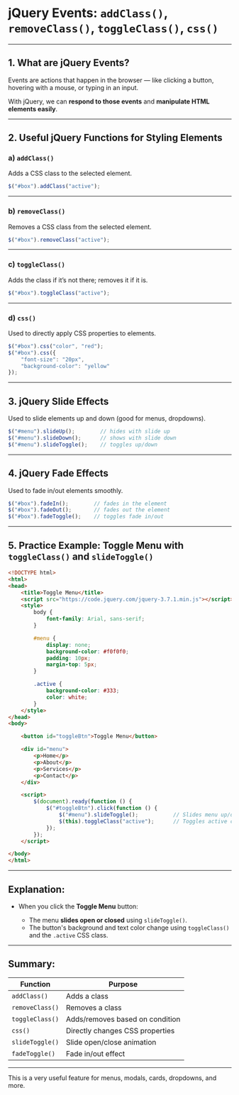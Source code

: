 # **jQuery Events: `addClass()`, `removeClass()`, `toggleClass()`, `css()`**
---

## 1. What are jQuery Events?

Events are actions that happen in the browser — like clicking a button, hovering with a mouse, or typing in an input.

With jQuery, we can **respond to those events** and **manipulate HTML elements easily**.

---

## 2. Useful jQuery Functions for Styling Elements

### a) `addClass()`

Adds a CSS class to the selected element.

```javascript
$("#box").addClass("active");
```

---

### b) `removeClass()`

Removes a CSS class from the selected element.

```javascript
$("#box").removeClass("active");
```

---

### c) `toggleClass()`

Adds the class if it’s not there; removes it if it is.

```javascript
$("#box").toggleClass("active");
```

---

### d) `css()`

Used to directly apply CSS properties to elements.

```javascript
$("#box").css("color", "red");
$("#box").css({
    "font-size": "20px",
    "background-color": "yellow"
});
```

---

## 3. jQuery Slide Effects

Used to slide elements up and down (good for menus, dropdowns).

```javascript
$("#menu").slideUp();        // hides with slide up
$("#menu").slideDown();      // shows with slide down
$("#menu").slideToggle();    // toggles up/down
```

---

## 4. jQuery Fade Effects

Used to fade in/out elements smoothly.

```javascript
$("#box").fadeIn();        // fades in the element
$("#box").fadeOut();       // fades out the element
$("#box").fadeToggle();    // toggles fade in/out
```

---

## 5. Practice Example: Toggle Menu with `toggleClass()` and `slideToggle()`

```html
<!DOCTYPE html>
<html>
<head>
    <title>Toggle Menu</title>
    <script src="https://code.jquery.com/jquery-3.7.1.min.js"></script>
    <style>
        body {
            font-family: Arial, sans-serif;
        }

        #menu {
            display: none;
            background-color: #f0f0f0;
            padding: 10px;
            margin-top: 5px;
        }

        .active {
            background-color: #333;
            color: white;
        }
    </style>
</head>
<body>

    <button id="toggleBtn">Toggle Menu</button>

    <div id="menu">
        <p>Home</p>
        <p>About</p>
        <p>Services</p>
        <p>Contact</p>
    </div>

    <script>
        $(document).ready(function () {
            $("#toggleBtn").click(function () {
                $("#menu").slideToggle();           // Slides menu up/down
                $(this).toggleClass("active");      // Toggles active class on button
            });
        });
    </script>

</body>
</html>
```

---

## Explanation:

* When you click the **Toggle Menu** button:

  * The menu **slides open or closed** using `slideToggle()`.
  * The button's background and text color change using `toggleClass()` and the `.active` CSS class.

---

## Summary:

| Function        | Purpose                         |
| --------------- | ------------------------------- |
| `addClass()`    | Adds a class                    |
| `removeClass()` | Removes a class                 |
| `toggleClass()` | Adds/removes based on condition |
| `css()`         | Directly changes CSS properties |
| `slideToggle()` | Slide open/close animation      |
| `fadeToggle()`  | Fade in/out effect              |

---

This is a very useful feature for menus, modals, cards, dropdowns, and more.
